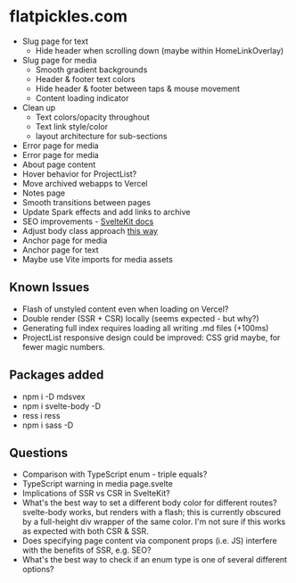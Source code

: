 # flatpickles.com

* Slug page for text
    * Hide header when scrolling down (maybe within HomeLinkOverlay)
* Slug page for media
    * Smooth gradient backgrounds
    * Header & footer text colors
    * Hide header & footer between taps & mouse movement
    * Content loading indicator
* Clean up
    * Text colors/opacity throughout
    * Text link style/color
    * layout architecture for sub-sections
* Error page for media
* Error page for media
* About page content
* Hover behavior for ProjectList?
* Move archived webapps to Vercel
* Notes page
* Smooth transitions between pages
* Update Spark effects and add links to archive
* SEO improvements - [SvelteKit docs](https://kit.svelte.dev/docs/seo)
* Adjust body class approach [this way](https://github.com/sveltejs/svelte/issues/3105#issuecomment-1373889014)
* Anchor page for media
* Anchor page for text
* Maybe use Vite imports for media assets

## Known Issues
* Flash of unstyled content even when loading on Vercel?
* Double render (SSR + CSR) locally (seems expected - but why?)
* Generating full index requires loading all writing .md files (+100ms)
* ProjectList responsive design could be improved: CSS grid maybe, for fewer magic numbers.

## Packages added
* npm i -D mdsvex
* npm i svelte-body -D
* ress i ress
* npm i sass -D

## Questions
* Comparison with TypeScript enum - triple equals?
* TypeScript warning in media page.svelte
* Implications of SSR vs CSR in SvelteKit?
* What's the best way to set a different body color for different routes? svelte-body works, but renders with a flash; this is currently obscured by a full-height div wrapper of the same color. I'm not sure if this works as expected with both CSR & SSR.
* Does specifying page content via component props (i.e. JS) interfere with the benefits of SSR, e.g. SEO?
* What's the best way to check if an enum type is one of several different options?